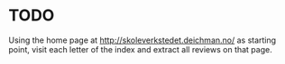 TODO
====

Using the home page at http://skoleverkstedet.deichman.no/ as starting point, 
visit each letter of the index and extract all reviews on that page.
